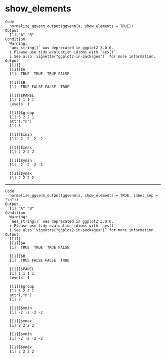 # show_elements

    Code
      normalize_ggvenn_output(ggvenn(a, show_elements = TRUE))
    Output
      [1] "A" "B"
    Condition
      Warning:
      `aes_string()` was deprecated in ggplot2 3.0.0.
      i Please use tidy evaluation idioms with `aes()`.
      i See also `vignette("ggplot2-in-packages")` for more information.
    Output
      [[1]]
      [[1]]$A
      [1]  TRUE  TRUE  TRUE FALSE
      
      [[1]]$B
      [1]  TRUE FALSE FALSE  TRUE
      
      [[1]]$PANEL
      [1] 1 1 1 1
      Levels: 1
      
      [[1]]$group
      [1] 3 2 2 1
      attr(,"n")
      [1] 3
      
      [[1]]$xmin
      [1] -2 -2 -2 -2
      
      [[1]]$xmax
      [1] 2 2 2 2
      
      [[1]]$ymin
      [1] -2 -2 -2 -2
      
      [[1]]$ymax
      [1] 2 2 2 2
      
      

---

    Code
      normalize_ggvenn_output(ggvenn(a, show_elements = TRUE, label_sep = "\n"))
    Output
      [1] "A" "B"
    Condition
      Warning:
      `aes_string()` was deprecated in ggplot2 3.0.0.
      i Please use tidy evaluation idioms with `aes()`.
      i See also `vignette("ggplot2-in-packages")` for more information.
    Output
      [[1]]
      [[1]]$A
      [1]  TRUE  TRUE  TRUE FALSE
      
      [[1]]$B
      [1]  TRUE FALSE FALSE  TRUE
      
      [[1]]$PANEL
      [1] 1 1 1 1
      Levels: 1
      
      [[1]]$group
      [1] 3 2 2 1
      attr(,"n")
      [1] 3
      
      [[1]]$xmin
      [1] -2 -2 -2 -2
      
      [[1]]$xmax
      [1] 2 2 2 2
      
      [[1]]$ymin
      [1] -2 -2 -2 -2
      
      [[1]]$ymax
      [1] 2 2 2 2
      
      

